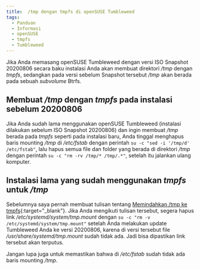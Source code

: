```yaml
---
title:  /tmp dengan tmpfs di openSUSE Tumbleweed
tags:
  - Panduan
  - Informasi
  - openSUSE
  - tmpfs
  - Tumbleweed
---
```


Jika Anda memasang openSUSE Tumbleweed dengan versi ISO Snapshot 20200806 secara baku instalasi Anda akan membuat direktori */tmp* dengan *tmpfs*, sedangkan pada versi sebelum Snapshot tersebut */tmp* akan berada pada sebuah *subvolume* Btrfs.

<!--more-->

## Membuat */tmp* dengan *tmpfs* pada instalasi sebelum 20200806

Jika Anda sudah lama menggunakan openSUSE Tumbleweed (instalasi dilakukan sebelum ISO Snapshot 20200806) dan ingin membuat */tmp* berada pada *tmpfs* seperti pada instalasi baru, Anda tinggal menghapus baris mounting */tmp* di */etc/fstab* dengan perintah `su -c "sed -i '/tmp/d' /etc/fstab"`, lalu hapus semua file dan folder yang berada di direktori */tmp* dengan perintah `su -c "rm -rv /tmp/* /tmp/.*"`, setelah itu jalankan ulang komputer.

## Instalasi lama yang sudah menggunakan *tmpfs* untuk */tmp*

Sebelumnya saya pernah membuat tulisan tentang [Memindahkan /tmp ke tmpfs](https://opensuse.id/2019/09/08/memindahkan-tmp-ke-tmpfs/){:target="_blank"}. Jika Anda mengikuti tulisan tersebut, segera hapus link */etc/systemd/system/tmp.mount* dengan `su -c "rm -v /etc/systemd/system/tmp.mount"` setelah Anda melakukan update Tumbleweed Anda ke versi 20200806, karena di versi tersebut file */usr/share/systemd/tmp.mount* sudah tidak ada. Jadi bisa dipastikan link tersebut akan terputus.

Jangan lupa juga untuk memastikan bahwa di */etc/fstab* sudah tidak ada baris mounting */tmp*.

